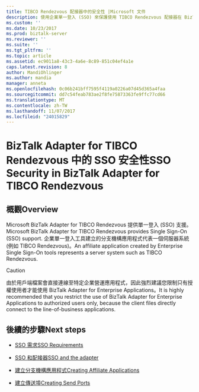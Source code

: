 ```yaml
---
title: TIBCO Rendezvous 配接器中的安全性 |Microsoft 文件
description: 使用企業單一登入 (SSO) 來保護使用 TIBCO Rendezvous 配接器在 BizTalk 應用程式
ms.custom: ''
ms.date: 10/23/2017
ms.prod: biztalk-server
ms.reviewer: ''
ms.suite: ''
ms.tgt_pltfrm: ''
ms.topic: article
ms.assetid: ec9011a8-43c3-4a6e-8c89-851c04ef4a1e
caps.latest.revision: 8
author: MandiOhlinger
ms.author: mandia
manager: anneta
ms.openlocfilehash: 0c06b241bff7595f4119a0226a07d45d365a4faa
ms.sourcegitcommit: dd7c54feab783ae2f8fe75873363fe9ffc77cd66
ms.translationtype: MT
ms.contentlocale: zh-TW
ms.lasthandoff: 11/07/2017
ms.locfileid: "24015829"
---
```

# <a name="sso-security-in-biztalk-adapter-for-tibco-rendezvous"></a><span data-ttu-id="9320e-103">BizTalk Adapter for TIBCO Rendezvous 中的 SSO 安全性</span><span class="sxs-lookup"><span data-stu-id="9320e-103">SSO Security in BizTalk Adapter for TIBCO Rendezvous</span></span>

## <a name="overview"></a><span data-ttu-id="9320e-104">概觀</span><span class="sxs-lookup"><span data-stu-id="9320e-104">Overview</span></span>
<span data-ttu-id="9320e-105">Microsoft BizTalk Adapter for TIBCO Rendezvous 提供單一登入 (SSO) 支援。</span><span class="sxs-lookup"><span data-stu-id="9320e-105">Microsoft BizTalk Adapter for TIBCO Rendezvous provides Single Sign-On (SSO) support.</span></span> <span data-ttu-id="9320e-106">企業單一登入工具建立的分支機構應用程式代表一個伺服器系統 (例如 TIBCO Rendezvous)。</span><span class="sxs-lookup"><span data-stu-id="9320e-106">An affiliate application created by Enterprise Single Sign-On tools represents a server system such as TIBCO Rendezvous.</span></span> 
  
> [!CAUTION]
>  <span data-ttu-id="9320e-107">由於用戶端檔案會直接連線至特定企業營運應用程式，因此強烈建議您限制只有授權使用者才能使用 BizTalk Adapter for Enterprise Applications。</span><span class="sxs-lookup"><span data-stu-id="9320e-107">It is highly recommended that you restrict the use of BizTalk Adapter for Enterprise Applications to authorized users only, because the client files directly connect to the line-of-business applications.</span></span>  
  
## <a name="next-steps"></a><span data-ttu-id="9320e-108">後續的步驟</span><span class="sxs-lookup"><span data-stu-id="9320e-108">Next steps</span></span>
  
-   [<span data-ttu-id="9320e-109">SSO 需求</span><span class="sxs-lookup"><span data-stu-id="9320e-109">SSO Requirements</span></span>](../core/requirements-for-single-sign-on3.md)  
  
-   [<span data-ttu-id="9320e-110">SSO 和配接器</span><span class="sxs-lookup"><span data-stu-id="9320e-110">SSO and the adapter</span></span>](../core/single-sign-on-and-biztalk-adapter-for-tibco-rendezvous.md)  
  
-   [<span data-ttu-id="9320e-111">建立分支機構應用程式</span><span class="sxs-lookup"><span data-stu-id="9320e-111">Creating Affiliate Applications</span></span>](../core/creating-affiliate-applications1.md)  
  
-   [<span data-ttu-id="9320e-112">建立傳送埠</span><span class="sxs-lookup"><span data-stu-id="9320e-112">Creating Send Ports</span></span>](../core/creating-send-ports2.md)